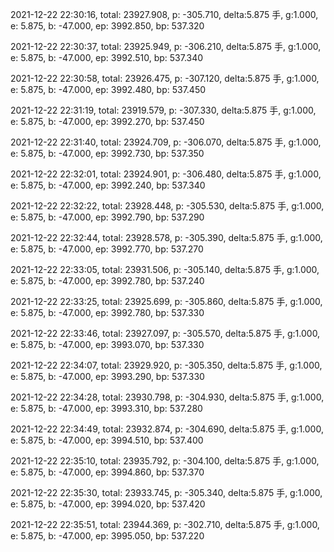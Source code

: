 2021-12-22 22:30:16, total: 23927.908, p: -305.710, delta:5.875 手, g:1.000, e: 5.875, b: -47.000, ep: 3992.850, bp: 537.320

2021-12-22 22:30:37, total: 23925.949, p: -306.210, delta:5.875 手, g:1.000, e: 5.875, b: -47.000, ep: 3992.510, bp: 537.340

2021-12-22 22:30:58, total: 23926.475, p: -307.120, delta:5.875 手, g:1.000, e: 5.875, b: -47.000, ep: 3992.480, bp: 537.450

2021-12-22 22:31:19, total: 23919.579, p: -307.330, delta:5.875 手, g:1.000, e: 5.875, b: -47.000, ep: 3992.270, bp: 537.450

2021-12-22 22:31:40, total: 23924.709, p: -306.070, delta:5.875 手, g:1.000, e: 5.875, b: -47.000, ep: 3992.730, bp: 537.350

2021-12-22 22:32:01, total: 23924.901, p: -306.480, delta:5.875 手, g:1.000, e: 5.875, b: -47.000, ep: 3992.240, bp: 537.340

2021-12-22 22:32:22, total: 23928.448, p: -305.530, delta:5.875 手, g:1.000, e: 5.875, b: -47.000, ep: 3992.790, bp: 537.290

2021-12-22 22:32:44, total: 23928.578, p: -305.390, delta:5.875 手, g:1.000, e: 5.875, b: -47.000, ep: 3992.770, bp: 537.270

2021-12-22 22:33:05, total: 23931.506, p: -305.140, delta:5.875 手, g:1.000, e: 5.875, b: -47.000, ep: 3992.780, bp: 537.240

2021-12-22 22:33:25, total: 23925.699, p: -305.860, delta:5.875 手, g:1.000, e: 5.875, b: -47.000, ep: 3992.780, bp: 537.330

2021-12-22 22:33:46, total: 23927.097, p: -305.570, delta:5.875 手, g:1.000, e: 5.875, b: -47.000, ep: 3993.070, bp: 537.330

2021-12-22 22:34:07, total: 23929.920, p: -305.350, delta:5.875 手, g:1.000, e: 5.875, b: -47.000, ep: 3993.290, bp: 537.330

2021-12-22 22:34:28, total: 23930.798, p: -304.930, delta:5.875 手, g:1.000, e: 5.875, b: -47.000, ep: 3993.310, bp: 537.280

2021-12-22 22:34:49, total: 23932.874, p: -304.690, delta:5.875 手, g:1.000, e: 5.875, b: -47.000, ep: 3994.510, bp: 537.400

2021-12-22 22:35:10, total: 23935.792, p: -304.100, delta:5.875 手, g:1.000, e: 5.875, b: -47.000, ep: 3994.860, bp: 537.370

2021-12-22 22:35:30, total: 23933.745, p: -305.340, delta:5.875 手, g:1.000, e: 5.875, b: -47.000, ep: 3994.020, bp: 537.420

2021-12-22 22:35:51, total: 23944.369, p: -302.710, delta:5.875 手, g:1.000, e: 5.875, b: -47.000, ep: 3995.050, bp: 537.220